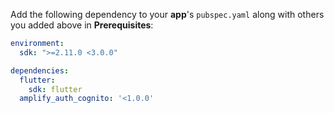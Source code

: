 Add the following dependency to your **app**'s `pubspec.yaml` along with others you added above in **Prerequisites**:

```yaml
environment:
  sdk: ">=2.11.0 <3.0.0"

dependencies:
  flutter:
    sdk: flutter
  amplify_auth_cognito: '<1.0.0'
```
